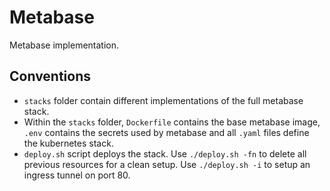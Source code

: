# Metabase
Metabase implementation.

## Conventions
- `stacks` folder contain different implementations of the full metabase stack.
- Within the `stacks` folder, `Dockerfile` contains the base metabase image, `.env` contains the secrets used by metabase and all `.yaml` files define the kubernetes stack.
- `deploy.sh` script deploys the stack. Use `./deploy.sh -fn` to delete all previous resources for a clean setup. Use `./deploy.sh -i` to setup an ingress tunnel on port 80.